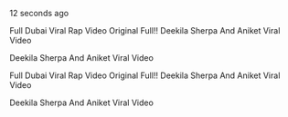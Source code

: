 12 seconds ago

Full Dubai Viral Rap Video Original Full!! Deekila Sherpa And Aniket Viral Video

Deekila Sherpa And Aniket Viral Video


Full Dubai Viral Rap Video Original Full!! Deekila Sherpa And Aniket Viral Video

Deekila Sherpa And Aniket Viral Video
